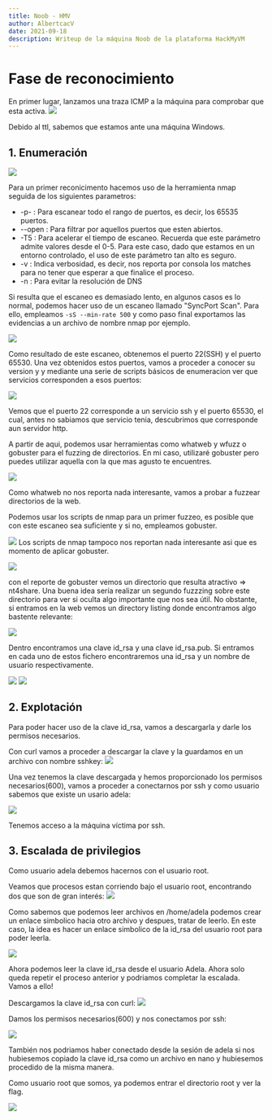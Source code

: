 ```yaml
---
title: Noob - HMV
author: AlbertcacV
date: 2021-09-18
description: Writeup de la máquina Noob de la plataforma HackMyVM
---
```


# Fase de reconocimiento

En primer lugar, lanzamos una traza ICMP a la máquina para comprobar que esta activa.
![](images/traza_ICMP.png)

Debido al ttl, sabemos que estamos ante una máquina Windows.

## 1. Enumeración

![](images/1nmap.png)

Para un primer reconicimento hacemos uso de la herramienta nmap seguida de los siguientes parametros:
- -p- : Para escanear todo el rango de puertos, es decir, los 65535 puertos.
- --open : Para filtrar por aquellos puertos que esten abiertos.
- -T5 : Para acelerar el tiempo de escaneo. Recuerda que este parámetro admite valores desde el 0-5. Para este caso, dado que estamos en un entorno controlado, el uso de este parámetro tan alto es seguro. 
- -v : Indica verbosidad, es decir, nos reporta por consola los matches para no tener que esperar a que finalice el proceso.
- -n : Para evitar la resolución de DNS


Si resulta que el escaneo es demasiado lento, en algunos casos es lo normal, podemos hacer uso de un escaneo llamado "SyncPort Scan". Para ello, empleamos `-sS --min-rate 500` y como paso final exportamos las evidencias a un archivo de nombre nmap por ejemplo.
 
![](images\2nmap.png)

Como resultado de este escaneo, obtenemos el puerto 22(SSH) y el puerto 65530.
Una vez obtenidos estos puertos, vamos a proceder a conocer su version y y mediante una serie de scripts básicos de enumeracion ver que servicios corresponden a esos puertos:

![](images/targetedPorts.png)

Vemos que el puerto 22 corresponde a un servicio ssh y el puerto 65530, el cual, antes no sabiamos que servicio tenia, descubrimos que corresponde aun servidor http.

A partir de aqui, podemos usar herramientas como whatweb y wfuzz o gobuster para el fuzzing de directorios. En mi caso, utilizaré gobuster pero puedes utilizar aquella con la que mas agusto te encuentres.

![](images/whatweb.png)

Como whatweb no nos reporta nada interesante, vamos a probar a fuzzear directorios de la web.

Podemos usar los scripts de nmap para un primer fuzzeo, es posible que con este escaneo sea suficiente y si no, empleamos gobuster.

![](images/httpEnum.png)
Los scripts de nmap tampoco nos reportan nada interesante asi que es momento de aplicar gobuster.

![](images/gobuster.png)

con el reporte de gobuster vemos un directorio que resulta atractivo => nt4share.
Una buena idea sería realizar un segundo fuzzzing sobre este directorio para ver si oculta algo importante que nos sea útil.
No obstante, si entramos en la web vemos un directory listing donde encontramos algo bastente relevante:

![](images/n4tshare.png)

Dentro encontramos una clave id_rsa y una clave id_rsa.pub.
Si entramos en cada uno de estos fichero encontraremos una id_rsa y un nombre de usuario respectivamente.

![](images/id_rsa.png)
![](images/userFound.png)

## 2. Explotación

Para poder hacer uso de la clave id_rsa, vamos a descargarla y darle los permisos necesarios.

Con curl vamos a proceder a descargar la clave y la guardamos en un archivo con nombre sshkey:
![](images/curl.png)

Una vez tenemos la clave descargada y hemos proporcionado los permisos necesarios(600), vamos a proceder a conectarnos por ssh y como usuario sabemos que existe un usario adela:

![](images/adelassh.png)

Tenemos acceso a la máquina víctima por ssh. 

## 3. Escalada de privilegios

Como usuario adela debemos hacernos con el usuario root.

Veamos que procesos estan corriendo bajo el usuario root, encontrando dos que son de gran interés:
![](images/psaux.png)

Como sabemos que podemos leer archivos en /home/adela podemos crear un enlace simbolico hacia otro archivo y despues, tratar de leerlo. En este caso, la idea es hacer un enlace simbolico de la id_rsa del usuario root para poder leerla.

![](images/id_rsaRoot.png)

Ahora podemos leer la clave id_rsa desde el usuario Adela. Ahora solo queda repetir el proceso anterior y podriamos completar la escalada. Vamos a ello!

Descargamos la clave id_rsa con curl:
![](images/rootKey.png)

Damos los permisos necesarios(600) y nos conectamos por ssh:

![](images/rootSession.png)

También nos podriamos haber conectado desde la sesión de adela si nos hubiesemos copiado la clave id_rsa como un archivo en nano y hubiesemos procedido de la misma manera. 

Como usuario root que somos, ya podemos entrar el directorio root y ver la flag.

![](images/rootKeys.png)

